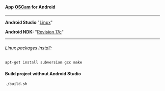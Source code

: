 #### App [OSCam](https://github.com/oscam-emu/oscam-patched "oscam-patched") for Android
---
****Android Studio**** "[Linux](https://developer.android.com/studio/#downloads "android-studio-ide-173.XXXXXXX-linux.zip")"

****Android NDK:**** "[Revision 17c](https://dl.google.com/android/repository/android-ndk-r17c-linux-x86_64.zip "(June 2018)")"

---
###### Linux packages install:
```sh
apt-get install subversion gcc make
```
#### Build project without Android Studio
```sh
./build.sh
```
